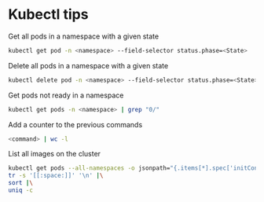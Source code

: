 # Kubectl tips

Get all pods in a namespace with a given state

```bash
kubectl get pod -n <namespace> --field-selector status.phase=<State>
```

Delete all pods in a namespace with a given state

```bash
kubectl delete pod -n <namespace> --field-selector status.phase=<State>
```

Get pods not ready in a namespace

```bash
kubectl get pods -n <namespace> | grep "0/"
```

Add a counter to the previous commands

```bash
<command> | wc -l
```

List all images on the cluster

```bash
kubectl get pods --all-namespaces -o jsonpath="{.items[*].spec['initContainers', 'containers'][*].image}" |\
tr -s '[[:space:]]' '\n' |\
sort |\
uniq -c
```
